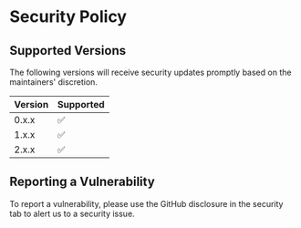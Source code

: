 # Security Policy

## Supported Versions

The following versions will receive security updates promptly based on the maintainers' discretion.

| Version | Supported          |
| ------- | ------------------ |
| 0.x.x   | :white_check_mark: |
| 1.x.x   | :white_check_mark: |
| 2.x.x   | :white_check_mark: |

## Reporting a Vulnerability

To report a vulnerability, please use the GitHub disclosure in the security tab to alert us to a security issue.